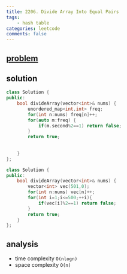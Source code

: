 ```yaml
---
title: 2206. Divide Array Into Equal Pairs
tags:
    - hash table
categories: leetcode
comments: false
---
```



## [problem](https://leetcode.com/problems/divide-array-into-equal-pairs/)

## solution
```c++
class Solution {
public:
    bool divideArray(vector<int>& nums) {
        unordered_map<int,int> freq;
        for(int n:nums) freq[n]++;
        for(auto m:freq) {
            if(m.second%2==1) return false;
        }
        return true;
        
        
    }
};
```
```c++
class Solution {
public:
    bool divideArray(vector<int>& nums) {
        vector<int> vec(501,0);
        for(int n:nums) vec[n]++;
        for(int i=1;i<=500;++i){
            if(vec[i]%2==1) return false;
        }
        return true;
    }
};
```
## analysis
- time complexity `O(nlogn)`
- space complexity `O(n)`
